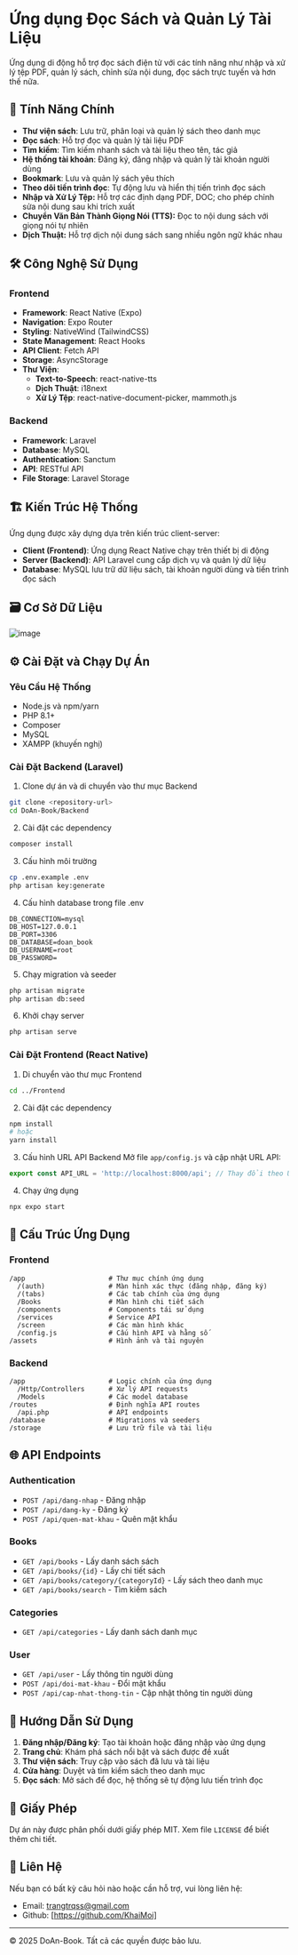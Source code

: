 # Ứng dụng Đọc Sách và Quản Lý Tài Liệu

Ứng dụng di động hỗ trợ đọc sách điện tử với các tính năng như nhập và xử lý tệp PDF, quản lý sách, chỉnh sửa nội dung, đọc sách trực tuyến và hơn thế nữa.

## 📱 Tính Năng Chính

- **Thư viện sách**: Lưu trữ, phân loại và quản lý sách theo danh mục
- **Đọc sách**: Hỗ trợ đọc và quản lý tài liệu PDF
- **Tìm kiếm**: Tìm kiếm nhanh sách và tài liệu theo tên, tác giả
- **Hệ thống tài khoản**: Đăng ký, đăng nhập và quản lý tài khoản người dùng
- **Bookmark**: Lưu và quản lý sách yêu thích
- **Theo dõi tiến trình đọc**: Tự động lưu và hiển thị tiến trình đọc sách
- **Nhập và Xử Lý Tệp:** Hỗ trợ các định dạng PDF, DOC; cho phép chỉnh sửa nội dung sau khi trích xuất
- **Chuyển Văn Bản Thành Giọng Nói (TTS):** Đọc to nội dung sách với giọng nói tự nhiên
- **Dịch Thuật:** Hỗ trợ dịch nội dung sách sang nhiều ngôn ngữ khác nhau

## 🛠️ Công Nghệ Sử Dụng

### Frontend
- **Framework**: React Native (Expo)
- **Navigation**: Expo Router
- **Styling**: NativeWind (TailwindCSS)
- **State Management**: React Hooks
- **API Client**: Fetch API
- **Storage**: AsyncStorage
- **Thư Viện**:
  - **Text-to-Speech**: react-native-tts
  - **Dịch Thuật**: i18next
  - **Xử Lý Tệp**: react-native-document-picker, mammoth.js

### Backend
- **Framework**: Laravel
- **Database**: MySQL
- **Authentication**: Sanctum
- **API**: RESTful API
- **File Storage**: Laravel Storage

## 🏗️ Kiến Trúc Hệ Thống

Ứng dụng được xây dựng dựa trên kiến trúc client-server:
- **Client (Frontend)**: Ứng dụng React Native chạy trên thiết bị di động
- **Server (Backend)**: API Laravel cung cấp dịch vụ và quản lý dữ liệu
- **Database**: MySQL lưu trữ dữ liệu sách, tài khoản người dùng và tiến trình đọc sách

## 🗃️ Cơ Sở Dữ Liệu

![image](https://github.com/user-attachments/assets/52185ee6-812e-4f3b-af12-20f9f8e288d4)

## ⚙️ Cài Đặt và Chạy Dự Án

### Yêu Cầu Hệ Thống
- Node.js và npm/yarn
- PHP 8.1+
- Composer
- MySQL
- XAMPP (khuyến nghị)

### Cài Đặt Backend (Laravel)

1. Clone dự án và di chuyển vào thư mục Backend
```bash
git clone <repository-url>
cd DoAn-Book/Backend
```

2. Cài đặt các dependency
```bash
composer install
```

3. Cấu hình môi trường
```bash
cp .env.example .env
php artisan key:generate
```

4. Cấu hình database trong file .env
```
DB_CONNECTION=mysql
DB_HOST=127.0.0.1
DB_PORT=3306
DB_DATABASE=doan_book
DB_USERNAME=root
DB_PASSWORD=
```

5. Chạy migration và seeder
```bash
php artisan migrate
php artisan db:seed
```

6. Khởi chạy server
```bash
php artisan serve
```

### Cài Đặt Frontend (React Native)

1. Di chuyển vào thư mục Frontend
```bash
cd ../Frontend
```

2. Cài đặt các dependency
```bash
npm install
# hoặc
yarn install
```

3. Cấu hình URL API Backend
Mở file `app/config.js` và cập nhật URL API:
```javascript
export const API_URL = 'http://localhost:8000/api'; // Thay đổi theo URL của server backend
```

4. Chạy ứng dụng
```bash
npx expo start
```

## 📱 Cấu Trúc Ứng Dụng

### Frontend

```
/app                     # Thư mục chính ứng dụng
  /(auth)                # Màn hình xác thực (đăng nhập, đăng ký)
  /(tabs)                # Các tab chính của ứng dụng
  /Books                 # Màn hình chi tiết sách
  /components            # Components tái sử dụng
  /services              # Service API
  /screen                # Các màn hình khác
  /config.js             # Cấu hình API và hằng số
/assets                  # Hình ảnh và tài nguyên
```

### Backend

```
/app                     # Logic chính của ứng dụng
  /Http/Controllers      # Xử lý API requests
  /Models                # Các model database
/routes                  # Định nghĩa API routes
  /api.php               # API endpoints
/database                # Migrations và seeders
/storage                 # Lưu trữ file và tài liệu
```

## 🌐 API Endpoints

### Authentication
- `POST /api/dang-nhap` - Đăng nhập
- `POST /api/dang-ky` - Đăng ký
- `POST /api/quen-mat-khau` - Quên mật khẩu

### Books
- `GET /api/books` - Lấy danh sách sách
- `GET /api/books/{id}` - Lấy chi tiết sách
- `GET /api/books/category/{categoryId}` - Lấy sách theo danh mục
- `GET /api/books/search` - Tìm kiếm sách

### Categories
- `GET /api/categories` - Lấy danh sách danh mục

### User
- `GET /api/user` - Lấy thông tin người dùng
- `POST /api/doi-mat-khau` - Đổi mật khẩu
- `POST /api/cap-nhat-thong-tin` - Cập nhật thông tin người dùng

## 📄 Hướng Dẫn Sử Dụng

1. **Đăng nhập/Đăng ký**: Tạo tài khoản hoặc đăng nhập vào ứng dụng
2. **Trang chủ**: Khám phá sách nổi bật và sách được đề xuất
3. **Thư viện sách**: Truy cập vào sách đã lưu và tài liệu
4. **Cửa hàng**: Duyệt và tìm kiếm sách theo danh mục
5. **Đọc sách**: Mở sách để đọc, hệ thống sẽ tự động lưu tiến trình đọc

## 📝 Giấy Phép

Dự án này được phân phối dưới giấy phép MIT. Xem file `LICENSE` để biết thêm chi tiết.

## 👥 Liên Hệ

Nếu bạn có bất kỳ câu hỏi nào hoặc cần hỗ trợ, vui lòng liên hệ:

- Email: trangtrqss@gmail.com
- Github: [https://github.com/KhaiMoi]

---

© 2025 DoAn-Book. Tất cả các quyền được bảo lưu.
